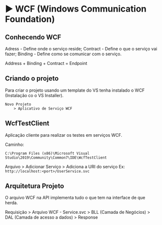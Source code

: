 #                   ► WCF (Windows Communication Foundation)

## Conhecendo WCF

Adress   - Define onde o serviço reside;
Contract - Define o que o serviço vai fazer;
Binding  - Define como se comunicar com o serviço.

Address + Binding + Contract = Endpoint 

## Criando o projeto

Para criar o projeto usando um template do VS tenha instalado o WCF (Instalação co o VS Installer).

    Novo Projeto
        > Aplicativo de Serviço WCF

## WcfTestClient

Aplicação cliente para realizar os testes em serviços WCF.

Caminho:

    C:\Program Files (x86)\Microsoft Visual Studio\2019\Community\Common7\IDE\WcfTestClient

Arquivo
    > Adicionar Serviço
        > Adiciona a URI do serviço Ex: `http://localhost:<port>/UserService.svc`

## Arquitetura Projeto

O arquivo WCF na API implementa tudo o que tem na interface de que herda.

Requisição
    > Arquivo WCF - Service.svc
        > BLL (Camada de Negócios)
            > DAL (Camada de acesso a dados)
                > Response

<!-- ## Configurando o projeto

No arquivo `Web.config`:

    <system.serviceModel>
		<serviceHostingEnvironment>
			<serviceActivations>
				<add 
					factory="System.ServiceModel.Activation.ServiceHostFactory"
					relativeAddress="api/service.svc"
					service="WCF_DotNetFramework.API.Service"
				/>
			</serviceActivations>
		</serviceHostingEnvironment>

		<behaviors>
			<serviceBehaviors>
				<behavior>
					<serviceMetadata httpGetEnabled="true" />
				</behavior>
			</serviceBehaviors>
		</behaviors>
	</system.serviceModel> -->
